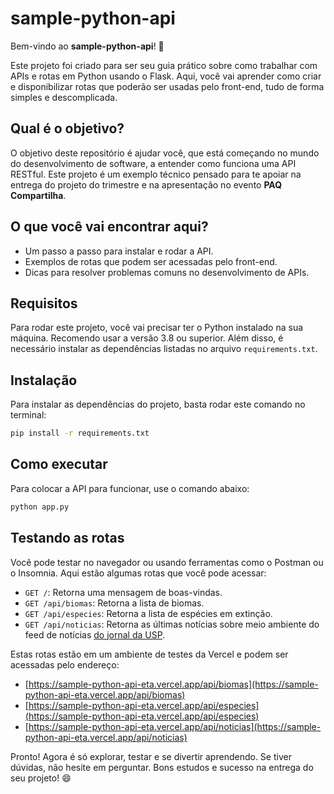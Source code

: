 # sample-python-api

Bem-vindo ao **sample-python-api**! 🚀

Este projeto foi criado para ser seu guia prático sobre como trabalhar com APIs e rotas em Python usando o Flask. Aqui, você vai aprender como criar e disponibilizar rotas que poderão ser usadas pelo front-end, tudo de forma simples e descomplicada.

## Qual é o objetivo?

O objetivo deste repositório é ajudar você, que está começando no mundo do desenvolvimento de software, a entender como funciona uma API RESTful. Este projeto é um exemplo técnico pensado para te apoiar na entrega do projeto do trimestre e na apresentação no evento **PAQ Compartilha**.

## O que você vai encontrar aqui?

- Um passo a passo para instalar e rodar a API.
- Exemplos de rotas que podem ser acessadas pelo front-end.
- Dicas para resolver problemas comuns no desenvolvimento de APIs.

## Requisitos
Para rodar este projeto, você vai precisar ter o Python instalado na sua máquina. Recomendo usar a versão 3.8 ou superior. Além disso, é necessário instalar as dependências listadas no arquivo `requirements.txt`.

## Instalação

Para instalar as dependências do projeto, basta rodar este comando no terminal:

```bash
pip install -r requirements.txt
```

## Como executar

Para colocar a API para funcionar, use o comando abaixo:

```bash
python app.py
```

## Testando as rotas

Você pode testar no navegador ou usando ferramentas como o Postman ou o Insomnia. Aqui estão algumas rotas que você pode acessar:
- `GET /`: Retorna uma mensagem de boas-vindas.
- `GET /api/biomas`: Retorna a lista de biomas.
- `GET /api/especies`: Retorna a lista de espécies em extinção.
- `GET /api/noticias`: Retorna as últimas notícias sobre meio ambiente do feed de notícias [do jornal da USP](https://jornal.usp.br/tag/ecologia/feed/).

Estas rotas estão em um ambiente de testes da Vercel e podem ser acessadas pelo endereço:
- [https://sample-python-api-eta.vercel.app/api/biomas](https://sample-python-api-eta.vercel.app/api/biomas)
- [https://sample-python-api-eta.vercel.app/api/especies](https://sample-python-api-eta.vercel.app/api/especies)
- [https://sample-python-api-eta.vercel.app/api/noticias](https://sample-python-api-eta.vercel.app/api/noticias)

Pronto! Agora é só explorar, testar e se divertir aprendendo. Se tiver dúvidas, não hesite em perguntar. Bons estudos e sucesso na entrega do seu projeto! 😄
